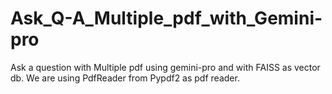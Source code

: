 # Ask_Q-A_Multiple_pdf_with_Gemini-pro
Ask a question with Multiple pdf using gemini-pro and with FAISS as vector db. We are using PdfReader from Pypdf2 as  pdf reader.
